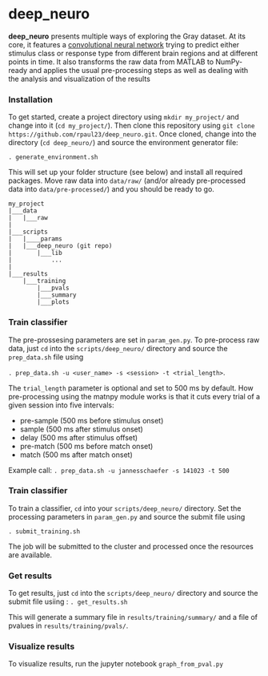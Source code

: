 # deep_neuro
**deep_neuro** presents multiple ways of exploring the Gray dataset. At its 
core, it features a 
[convolutional neural network](http://yann.lecun.com/exdb/publis/pdf/lecun-99.pdf) 
trying to predict either stimulus class or response type from different brain 
regions and at different points in time.
It also transforms the raw data from MATLAB to NumPy-ready and applies the usual
pre-processing steps as well as dealing with the analysis and visualization of the results 


### Installation
To get started, create a project directory using `mkdir my_project/` and change
into it (`cd my_project/`). Then clone this repository using 
`git clone https://github.com/rpaul23/deep_neuro.git`. Once cloned, change into 
the directory (`cd deep_neuro/`) and source the environment generator file:

`. generate_environment.sh`

This will set up your folder structure (see below) and install all required packages. 
Move raw data into `data/raw/` (and/or already pre-processed data into 
`data/pre-processed/`) and you should be ready to go.

```
my_project
|___data
|   |___raw
|
|___scripts
|   |____params
|   |___deep_neuro (git repo)
|       |___lib
|           ...
|
|___results
    |___training
        |___pvals
        |___summary
        |___plots
```

### Train classifier 
The pre-prossesing parameters are set in `param_gen.py`. To pre-process
raw data, just `cd` into the `scripts/deep_neuro/` directory and source the 
`prep_data.sh` file using 

`. prep_data.sh -u <user_name> -s <session> -t <trial_length>`. 

The `trial_length` parameter is optional and set to 500 ms by default. How 
pre-processing using the matnpy module works is that it cuts every trial of a 
given session into five intervals:
* pre-sample (500 ms before stimulus onset)
* sample (500 ms after stimulus onset)
* delay (500 ms after stimulus offset)
* pre-match (500 ms before match onset)
* match (500 ms after match onset)

Example call: `. prep_data.sh -u jannesschaefer -s 141023 -t 500`

### Train classifier
To train a classifier, `cd` into your `scripts/deep_neuro/` directory. Set the processing parameters in `param_gen.py` and source 
the submit file using 

`. submit_training.sh` 

The job will be submitted to the 
cluster and processed once the resources are available.


### Get results
To get results, just `cd` into the `scripts/deep_neuro/` directory and source 
the submit file usiing :
`. get_results.sh` 

This will generate a summary file in 
`results/training/summary/` and a file of pvalues in 
`results/training/pvals/`. 

### Visualize results
To visualize results, run the jupyter notebook `graph_from_pval.py` 

